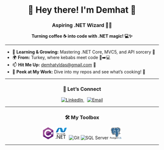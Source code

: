 <h1 align="center">🎉 Hey there! I'm Demhat 👋</h1>
<h3 align="center">Aspiring .NET Wizard 🧙‍♂️</h3>

<p align="center">
  <strong>Turning coffee ☕ into code with .NET magic! 💻✨</strong>
</p>

---

- 🌱 **Learning & Growing:** Mastering .NET Core, MVC5, and API sorcery 🧪
- 🌍 **From:** Turkey, where kebabs meet code 🥙➡️💻
- 📫 **Hit Me Up:** [demhatyldas@gmail.com](mailto:demhatyldas@gmail.com) 💌
- 👀 **Peek at My Work:** Dive into my repos and see what’s cooking! 🍲

---

<h3 align="center">🤝 Let’s Connect</h3>
<p align="center">
  <a href="https://www.linkedin.com/in/demhat-yolda%C5%9F-9a8804204/" target="_blank" style="margin-right: 10px;">
    <img src="https://img.shields.io/badge/LinkedIn-0A66C2?style=for-the-badge&logo=linkedin&logoColor=white" alt="LinkedIn" />
  </a>
  <a href="mailto:demhatyldas@gmail.com" target="_blank">
    <img src="https://img.shields.io/badge/Email-D14836?style=for-the-badge&logo=gmail&logoColor=white" alt="Email" />
  </a>
</p>

---

<h3 align="center">🛠️ My Toolbox</h3>
<p align="center">
  <img src="https://raw.githubusercontent.com/devicons/devicon/master/icons/csharp/csharp-original.svg" alt="C#" width="40" height="40"/>
  <img src="https://raw.githubusercontent.com/devicons/devicon/master/icons/dot-net/dot-net-original-wordmark.svg" alt=".NET" width="40" height="40"/>
  <img src="https://www.vectorlogo.zone/logos/git-scm/git-scm-icon.svg" alt="Git" width="40" height="40"/>
  <img src="https://www.svgrepo.com/show/303229/microsoft-sql-server-logo.svg" alt="SQL Server" width="40" height="40"/>
  <img src="https://raw.githubusercontent.com/devicons/devicon/master/icons/postgresql/postgresql-original-wordmark.svg" alt="PostgreSQL" width="40" height="40"/>
</p>

---

